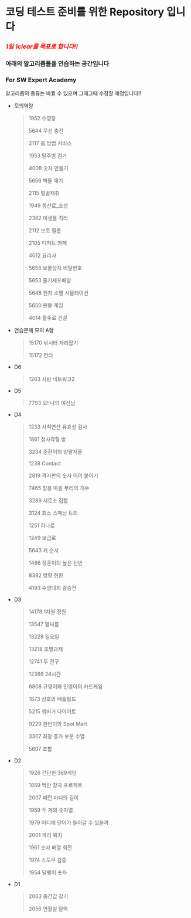 # 코딩 테스트 준비를 위한 Repository 입니다

### *<span style="color:red">1일 1clear를 목표로 합니다!!</span>*

### 아래의 알고리즘들을 연습하는 공간입니다

### For SW Expert Academy

알고리즘의 종류는 바뀔 수 있으며 그때그때 수정할 예정입니다!!

- 모의역량

  > 1952 수영장
  >
  > 5644 무선 충전
  >
  > 2117 홈 방범 서비스
  >
  > 1953 탈주범 검거
  >
  > 4008 숫자 만들기
  >
  > 5656 벽돌 깨기
  >
  > 2115 벌꿀채취
  >
  > 1949 등산로_조성
  >
  > 2382 미생물 격리
  >
  > 2112 보호 필름
  >
  > 2105 디저트 카페
  >
  > 4012 요리사
  >
  > 5658 보물상자 비밀번호
  >
  > 5653 줄기세포배양
  >
  > 5648 원자 소멸 시뮬레이션
  >
  > 5650 핀볼 게임
  >
  > 4014 활주로 건설
  
- 연습문제 모의 A형

  > 15170 낚시터 자리잡기
  >
  > 15172 헌터
  
- D6

  > 1263 사람 네트워크2
  
- D5

  > 7793 오! 나의 여신님
  
- D4

  > 1233 사칙연산 유효성 검사
  >
  > 1861 정사각형 방
  >
  > 3234 준환이의 양팔저울
  >
  > 1238 Contact
  >
  > 2819 격자판의 숫자 이어 붙이기
  >
  > 7465 창용 마을 무리의 개수
  >
  > 3289 서로소 집합
  >
  > 3124 최소 스패닝 트리
  >
  > 1251 하나로
  >
  > 1249 보급로
  >
  > 5643 키 순서
  >
  > 1486 장훈이의 높은 선반
  >
  > 8382 방향 전환
  >
  > 4193 수영대회 결승전
  
- D3

  > 14178 1차원 정원
  >
  > 13547 팔씨름
  >
  > 13229 일요일
  >
  > 13218 조별과제
  >
  > 12741 두 전구
  >
  > 12368 24시간
  >
  > 6808 규영이와 인영이의 카드게임
  >
  > 1873 상호의 배틀필드
  >
  > 5215 햄버거 다이어트
  >
  > 9229 한빈이와 Spot Mart
  >
  > 3307 최장 증가 부분 수열
  >
  > 5607 조합
  
- D2

  > 1926 간단한 369게임
  >
  > 1859 백만 장자 프로젝트
  >
  > 2007 패턴 마디의 길이
  >
  > 1959 두 개의 숫자열
  >
  > 1979 어디에 단어가 들어갈 수 있을까
  >
  > 2001 파리 퇴치
  >
  > 1961 숫자 배열 회전
  >
  > 1974 스도쿠 검증
  >
  > 1954 달팽이 숫자
  
- D1

  > 2063 중간값 찾기
  >
  > 2056 연월일 달력
